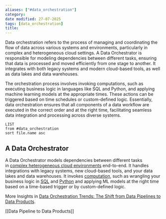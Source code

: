 ```yaml
---
aliases: ["#data_orchestration"]
category:
date modified: 27-07-2025
tags: [data_orchestration]
title: 
---
```

Data orchestration refers to the process of managing and coordinating the flow of data across various systems and environments, particularly in complex and heterogeneous cloud settings. A Data Orchestrator is responsible for modeling dependencies between different tasks, ensuring that data is processed and moved efficiently from one stage to another. It integrates with both legacy systems and modern cloud-based tools, as well as data lakes and data warehouses.

The orchestration process involves invoking computations, such as executing business logic in languages like SQL and Python, and applying machine learning models at the appropriate times. These actions can be triggered based on time schedules or custom-defined logic. Essentially, data orchestration ensures that all components of a data workflow are executed in the correct order and at the right time, facilitating seamless data integration and processing across diverse systems.

```dataview
LIST
from #data_orchestration
sort file.name asc
```

## A Data Orchestrator

A Data Orchestrator models dependencies between different tasks in [complex heterogeneous cloud environments](https://mattturck.com/data2021/) end-to-end. It handles integrations with legacy systems, new cloud-based tools, and your data lakes and data warehouses. It invokes [computation](https://en.wikipedia.org/wiki/Orchestration_(computing)), such as wrangling your business logic in [SQL](SQL.md) and [Python](term/python.md) and applying ML models at the right time based on a time-based trigger or by custom-defined logic.

More Insights in [Data Orchestration Trends: The Shift from Data Pipelines to Data Products](https://airbyte.com/blog/data-orchestration-trends).

[[Data Pipeline to Data Products]]
